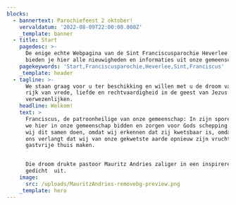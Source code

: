 ```yaml
---
blocks:
  - bannertext: Parochiefeest 2 oktober!
    vervaldatum: '2022-08-09T22:00:00.000Z'
    _template: banner
  - title: Start
    pagedesc: >-
      De enige echte Webpagina van de Sint Franciscusparochie Heverlee. Wij
      bieden je hier alle nieuwigheden en informaties uit onze gemeenschap aan.
    pagekeywords: 'Start,Franciscusparochie,Heverlee,Sint,Franciscus'
    _template: header
  - tagline: >-
      We staan graag voor u ter beschikking en willen met u de droom van een
      rijk van vrede, liefde en rechtvaardigheid in de geest van Jezus helpen
      verwezenlijken. 
    headline: Welkom!
    text: >
      Franciscus, de patroonheilige van onze gemeenschap: In zijn sporen willen
      we hier in onze gemeenschap bidden en zorgen voor Gods schepping. Laten
      wij dit samen doen, omdat wij erkennen dat zij kwetsbaar is, omdat God van
      ons verlangt dat wij van onze gekwetste aarde opnieuw zijn vruchtbare en
      gastvrije thuis maken.


      Die droom drukte pastoor Mauritz Andries zaliger in een inspirerend
      gedicht  uit.
    image:
      src: /uploads/MauritzAndries-removebg-preview.png
    _template: hero
---
```



